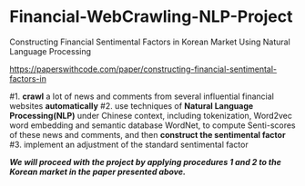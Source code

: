 # Financial-WebCrawling-NLP-Project
Constructing Financial Sentimental Factors in Korean Market Using Natural Language Processing

https://paperswithcode.com/paper/constructing-financial-sentimental-factors-in

#1.  **crawl** a lot of news and comments from several influential financial websites **automatically**
#2. use techniques of **Natural Language Processing(NLP)** under Chinese context, including tokenization, Word2vec word embedding and semantic database WordNet, to compute Senti-scores of these news and comments, and then **construct the sentimental factor**
#3. implement an adjustment of the standard sentimental factor

***We will proceed with the project by applying procedures 1 and 2 to the Korean market in the paper presented above.***
